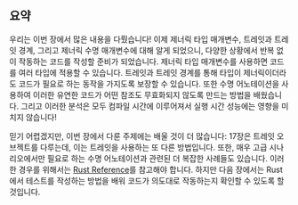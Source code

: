 ## 요약

우리는 이번 장에서 많은 내용을 다뤘습니다! 이제 제너릭 타입 매개변수, 트레잇과 트레잇 경계, 그리고 제너릭 수명 매개변수에 대해 알게 되었으니, 다양한 상황에서 반복 없이 작동하는 코드를 작성할 준비가 되었습니다. 제너릭 타입 매개변수를 사용하면 코드를 여러 타입에 적용할 수 있습니다. 트레잇과 트레잇 경계를 통해 타입이 제너릭이더라도 코드가 필요로 하는 동작을 가지도록 보장할 수 있습니다. 또한 수명 어노테이션을 사용하여 이러한 유연한 코드가 어떤 참조도 무효화되지 않도록 만드는 방법을 배웠습니다. 그리고 이러한 분석은 모두 컴파일 시간에 이루어져서 실행 시간 성능에는 영향을 미치지 않습니다!

믿기 어렵겠지만, 이번 장에서 다룬 주제에는 배울 것이 더 많습니다: 17장은 트레잇 오브젝트를 다루는데, 이는 트레잇을 사용하는 또 다른 방법입니다. 또한, 매우 고급 시나리오에서만 필요로 하는 수명 어노테이션과 관련된 더 복잡한 사례들도 있습니다. 이러한 경우를 위해서는 [Rust Reference][reference]를 참고해야 합니다. 하지만 다음 장에서는 Rust에서 테스트를 작성하는 방법을 배워 코드가 의도대로 작동하는지 확인할 수 있도록 할 것입니다.

[reference]: https://doc.rust-lang.org/reference/index.html